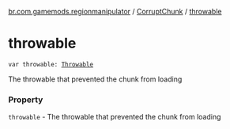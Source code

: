 [br.com.gamemods.regionmanipulator](../index.md) / [CorruptChunk](index.md) / [throwable](./throwable.md)

# throwable

`var throwable: `[`Throwable`](https://kotlinlang.org/api/latest/jvm/stdlib/kotlin/-throwable/index.html)

The throwable that prevented the chunk from loading

### Property

`throwable` - The throwable that prevented the chunk from loading